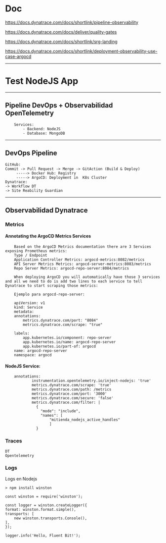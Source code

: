 # Doc

https://docs.dynatrace.com/docs/shortlink/pipeline-observability

https://docs.dynatrace.com/docs/deliver/quality-gates

https://docs.dynatrace.com/docs/shortlink/srg-landing

https://docs.dynatrace.com/docs/shortlink/deployment-observability-use-case-argocd

---

# Test NodeJS App
---

## Pipeline DevOps + Observabilidad OpenTelemetry
  
        Services: 
            - Backend: NodeJS
            - Database: MongoDB
---
## DevOps Pipeline
    GitHub: 
    Commit -> Pull Request -> Merge -> GitAction (Build & Deploy) 
         -----> Docker Hub: Registry
         -----> ArgoCD: Deployment in  K8s Cluster
    Dynatrace:
    -> Workflow DT
    -> Site Reability Guardian
---
## Observabilidad Dynatrace

### Metrics

#### Annotating the ArgoCD Metrics Services

        Based on the ArgoCD Metrics documentation there are 3 Services exposing Prometheus metrics:
        Type / Endpoint
        Application Controller Metrics:	argocd-metrics:8082/metrics
        API Server Metrics Metrics:	argocd-server-metrics:8083/metrics
        Repo Server Metrics: argocd-repo-server:8084/metrics

        When deploying ArgoCD you will automatically have those 3 services and all we need to do is add two lines to each service to tell Dynatrace to start scraping those metrics:

        Ejemplo para argocd-repo-server:

        apiVersion: v1
        kind: Service
        metadata:
        annotations:
            metrics.dynatrace.com/port: "8084"
            metrics.dynatrace.com/scrape: "true"

        labels:
            app.kubernetes.io/component: repo-server
            app.kubernetes.io/name: argocd-repo-server
            app.kubernetes.io/part-of: argocd
        name: argocd-repo-server
        namespace: argocd

#### NodeJS Service:

        annotations:
                instrumentation.opentelemetry.io/inject-nodejs: 'true'
                metrics.dynatrace.com/scrape: 'true'
                metrics.dynatrace.com/path: /metrics
                metrics.dynatrace.com/port: '3000'
                metrics.dynatrace.com/secure: 'false'
                metrics.dynatrace.com/filter: |
                  {
                    "mode": "include",
                    "names": [
                        "mitienda_nodejs_active_handles"
                        ]
                  }
### Traces

    DT
    Opentelemetry
    
### Logs
Logs en Nodejs

    > npm install winston

    const winston = require('winston');

    const logger = winston.createLogger({
    format: winston.format.simple(),
    transports: [
        new winston.transports.Console(),
    ],
    });

    logger.info('Hello, Fluent Bit!');

